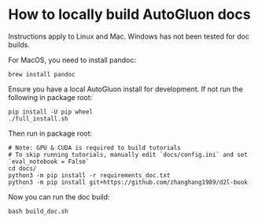 # How to locally build AutoGluon docs

Instructions apply to Linux and Mac. Windows has not been tested for doc builds.

For MacOS, you need to install pandoc:

```
brew install pandoc
```

Ensure you have a local AutoGluon install for development. If not run the following in package root:

```
pip install -U pip wheel
./full_install.sh
```

Then run in package root:

```
# Note: GPU & CUDA is required to build tutorials
# To skip running tutorials, manually edit `docs/config.ini` and set `eval_notebook = False`
cd docs/
python3 -m pip install -r requirements_doc.txt
python3 -m pip install git+https://github.com/zhanghang1989/d2l-book
```

Now you can run the doc build:

```
bash build_doc.sh
```
